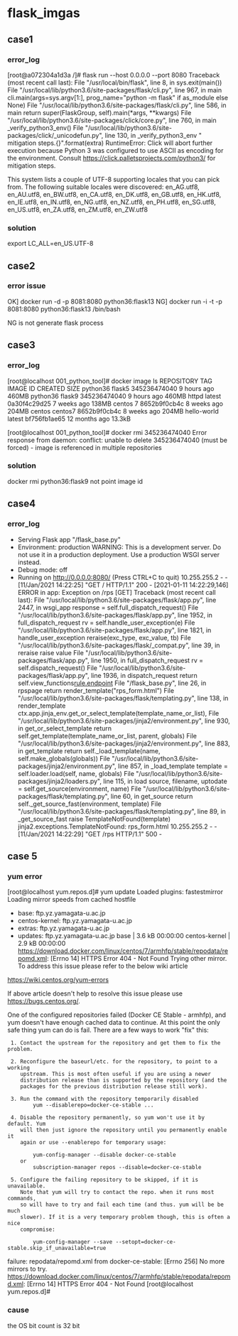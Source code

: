# flask_imgas

## case1
### error_log
[root@a072304a1d3a /]# flask run --host 0.0.0.0 --port 8080
Traceback (most recent call last):
  File "/usr/local/bin/flask", line 8, in <module>
    sys.exit(main())
  File "/usr/local/lib/python3.6/site-packages/flask/cli.py", line 967, in main
    cli.main(args=sys.argv[1:], prog_name="python -m flask" if as_module else None)
  File "/usr/local/lib/python3.6/site-packages/flask/cli.py", line 586, in main
    return super(FlaskGroup, self).main(*args, **kwargs)
  File "/usr/local/lib/python3.6/site-packages/click/core.py", line 760, in main
    _verify_python3_env()
  File "/usr/local/lib/python3.6/site-packages/click/_unicodefun.py", line 130, in _verify_python3_env
    " mitigation steps.{}".format(extra)
RuntimeError: Click will abort further execution because Python 3 was configured to use ASCII as encoding for the environment. Consult https://click.palletsprojects.com/python3/ for mitigation steps.

This system lists a couple of UTF-8 supporting locales that you can pick from. The following suitable locales were discovered: en_AG.utf8, en_AU.utf8, en_BW.utf8, en_CA.utf8, en_DK.utf8, en_GB.utf8, en_HK.utf8, en_IE.utf8, en_IN.utf8, en_NG.utf8, en_NZ.utf8, en_PH.utf8, en_SG.utf8, en_US.utf8, en_ZA.utf8, en_ZM.utf8, en_ZW.utf8

### solution
export LC_ALL=en_US.UTF-8

## case2
### error issue
OK] docker run -d -p 8081:8080 python36:flask13
NG] docker run -i -t -p 8081:8080 python36:flask13 /bin/bash

NG is not generate flask process

## case3
### error_log
[root@localhost 001_python_tool]# docker image ls
REPOSITORY          TAG                 IMAGE ID            CREATED             SIZE
python36            flask5              345236474040        9 hours ago         460MB
python36            flask9              345236474040        9 hours ago         460MB
httpd               latest              0a30f4c29d25        7 weeks ago         138MB
centos              7                   8652b9f0cb4c        8 weeks ago         204MB
centos              centos7             8652b9f0cb4c        8 weeks ago         204MB
hello-world         latest              bf756fb1ae65        12 months ago       13.3kB

[root@localhost 001_python_tool]# docker rmi 345236474040
Error response from daemon: conflict: unable to delete 345236474040 (must be forced) - image is referenced in multiple repositories

### solution
docker rmi python36:flask9
not point image id


## case4
### error_log
 * Serving Flask app "/flask_base.py"
 * Environment: production
   WARNING: This is a development server. Do not use it in a production deployment.
   Use a production WSGI server instead.
 * Debug mode: off
 * Running on http://0.0.0.0:8080/ (Press CTRL+C to quit)
10.255.255.2 - - [11/Jan/2021 14:22:25] "GET / HTTP/1.1" 200 -
[2021-01-11 14:22:29,146] ERROR in app: Exception on /rps [GET]
Traceback (most recent call last):
  File "/usr/local/lib/python3.6/site-packages/flask/app.py", line 2447, in wsgi_app
    response = self.full_dispatch_request()
  File "/usr/local/lib/python3.6/site-packages/flask/app.py", line 1952, in full_dispatch_request
    rv = self.handle_user_exception(e)
  File "/usr/local/lib/python3.6/site-packages/flask/app.py", line 1821, in handle_user_exception
    reraise(exc_type, exc_value, tb)
  File "/usr/local/lib/python3.6/site-packages/flask/_compat.py", line 39, in reraise
    raise value
  File "/usr/local/lib/python3.6/site-packages/flask/app.py", line 1950, in full_dispatch_request
    rv = self.dispatch_request()
  File "/usr/local/lib/python3.6/site-packages/flask/app.py", line 1936, in dispatch_request
    return self.view_functions[rule.endpoint](**req.view_args)
  File "/flask_base.py", line 26, in rpspage
    return render_template("rps_form.html")
  File "/usr/local/lib/python3.6/site-packages/flask/templating.py", line 138, in render_template
    ctx.app.jinja_env.get_or_select_template(template_name_or_list),
  File "/usr/local/lib/python3.6/site-packages/jinja2/environment.py", line 930, in get_or_select_template
    return self.get_template(template_name_or_list, parent, globals)
  File "/usr/local/lib/python3.6/site-packages/jinja2/environment.py", line 883, in get_template
    return self._load_template(name, self.make_globals(globals))
  File "/usr/local/lib/python3.6/site-packages/jinja2/environment.py", line 857, in _load_template
    template = self.loader.load(self, name, globals)
  File "/usr/local/lib/python3.6/site-packages/jinja2/loaders.py", line 115, in load
    source, filename, uptodate = self.get_source(environment, name)
  File "/usr/local/lib/python3.6/site-packages/flask/templating.py", line 60, in get_source
    return self._get_source_fast(environment, template)
  File "/usr/local/lib/python3.6/site-packages/flask/templating.py", line 89, in _get_source_fast
    raise TemplateNotFound(template)
jinja2.exceptions.TemplateNotFound: rps_form.html
10.255.255.2 - - [11/Jan/2021 14:22:29] "GET /rps HTTP/1.1" 500 -


## case 5
### yum error
[root@localhost yum.repos.d]# yum update
Loaded plugins: fastestmirror
Loading mirror speeds from cached hostfile
 * base: ftp.yz.yamagata-u.ac.jp
 * centos-kernel: ftp.yz.yamagata-u.ac.jp
 * extras: ftp.yz.yamagata-u.ac.jp
 * updates: ftp.yz.yamagata-u.ac.jp
base                                                                                          | 3.6 kB  00:00:00
centos-kernel                                                                                 | 2.9 kB  00:00:00
https://download.docker.com/linux/centos/7/armhfp/stable/repodata/repomd.xml: [Errno 14] HTTPS Error 404 - Not Found
Trying other mirror.
To address this issue please refer to the below wiki article

https://wiki.centos.org/yum-errors

If above article doesn't help to resolve this issue please use https://bugs.centos.org/.



 One of the configured repositories failed (Docker CE Stable - armhfp),
 and yum doesn't have enough cached data to continue. At this point the only
 safe thing yum can do is fail. There are a few ways to work "fix" this:

     1. Contact the upstream for the repository and get them to fix the problem.

     2. Reconfigure the baseurl/etc. for the repository, to point to a working
        upstream. This is most often useful if you are using a newer
        distribution release than is supported by the repository (and the
        packages for the previous distribution release still work).

     3. Run the command with the repository temporarily disabled
            yum --disablerepo=docker-ce-stable ...

     4. Disable the repository permanently, so yum won't use it by default. Yum
        will then just ignore the repository until you permanently enable it
        again or use --enablerepo for temporary usage:

            yum-config-manager --disable docker-ce-stable
        or
            subscription-manager repos --disable=docker-ce-stable

     5. Configure the failing repository to be skipped, if it is unavailable.
        Note that yum will try to contact the repo. when it runs most commands,
        so will have to try and fail each time (and thus. yum will be be much
        slower). If it is a very temporary problem though, this is often a nice
        compromise:

            yum-config-manager --save --setopt=docker-ce-stable.skip_if_unavailable=true

failure: repodata/repomd.xml from docker-ce-stable: [Errno 256] No more mirrors to try.
https://download.docker.com/linux/centos/7/armhfp/stable/repodata/repomd.xml: [Errno 14] HTTPS Error 404 - Not Found
[root@localhost yum.repos.d]#

### cause
the OS bit count is 32 bit
